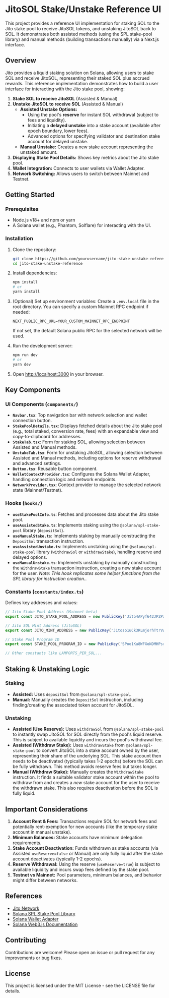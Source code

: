 # JitoSOL Stake/Unstake Reference UI

This project provides a reference UI implementation for staking SOL to the Jito stake pool to receive JitoSOL tokens, and unstaking JitoSOL back to SOL. It demonstrates both assisted methods (using the SPL stake-pool library) and manual methods (building transactions manually) via a Next.js interface.

## Overview

Jito provides a liquid staking solution on Solana, allowing users to stake SOL and receive JitoSOL, representing their staked SOL plus accrued rewards. This reference implementation demonstrates how to build a user interface for interacting with the Jito stake pool, showing:

1.  **Stake SOL to receive JitoSOL** (Assisted & Manual)
2.  **Unstake JitoSOL to receive SOL** (Assisted & Manual)
    *   **Assisted Unstake Options:**
        *   Using the pool's **reserve** for instant SOL withdrawal (subject to fees and liquidity).
        *   Initiating a **delayed unstake** into a stake account (available after epoch boundary, lower fees).
        *   Advanced options for specifying validator and destination stake account for delayed unstake.
    *   **Manual Unstake:** Creates a new stake account representing the unstaked amount.
3.  **Displaying Stake Pool Details:** Shows key metrics about the Jito stake pool.
4.  **Wallet Integration:** Connects to user wallets via Wallet Adapter.
5.  **Network Switching:** Allows users to switch between Mainnet and Testnet.

## Getting Started

### Prerequisites

*   Node.js v18+ and npm or yarn
*   A Solana wallet (e.g., Phantom, Solflare) for interacting with the UI.

### Installation

1.  Clone the repository:
    ```bash
    git clone https://github.com/yourusername/jito-stake-unstake-reference.git # Replace with actual repo URL if known
    cd jito-stake-unstake-reference
    ```

2.  Install dependencies:
    ```bash
    npm install
    # or
    yarn install
    ```

3.  (Optional) Set up environment variables:
    Create a `.env.local` file in the root directory. You can specify a custom Mainnet RPC endpoint if needed:
    ```
    NEXT_PUBLIC_RPC_URL=YOUR_CUSTOM_MAINNET_RPC_ENDPOINT
    ```
    If not set, the default Solana public RPC for the selected network will be used.

4.  Run the development server:
    ```bash
    npm run dev
    # or
    yarn dev
    ```

5.  Open [http://localhost:3000](http://localhost:3000) in your browser.

## Key Components

### UI Components (`components/`)

*   **`Navbar.tsx`**: Top navigation bar with network selection and wallet connection button.
*   **`StakePoolDetails.tsx`**: Displays fetched details about the Jito stake pool (e.g., total staked, conversion rate, fees) with an expandable view and copy-to-clipboard for addresses.
*   **`StakeTab.tsx`**: Form for staking SOL, allowing selection between Assisted and Manual methods.
*   **`UnstakeTab.tsx`**: Form for unstaking JitoSOL, allowing selection between Assisted and Manual methods, including options for reserve withdrawal and advanced settings.
*   **`Button.tsx`**: Reusable button component.
*   **`WalletContextProvider.tsx`**: Configures the Solana Wallet Adapter, handling connection logic and network endpoints.
*   **`NetworkProvider.tsx`**: Context provider to manage the selected network state (Mainnet/Testnet).

### Hooks (`hooks/`)

*   **`useStakePoolInfo.ts`**: Fetches and processes data about the Jito stake pool.
*   **`useAssistedStake.ts`**: Implements staking using the `@solana/spl-stake-pool` library (`depositSol`).
*   **`useManualStake.ts`**: Implements staking by manually constructing the `DepositSol` transaction instruction.
*   **`useAssistedUnstake.ts`**: Implements unstaking using the `@solana/spl-stake-pool` library (`withdrawSol` or `withdrawStake`), handling reserve and delayed options.
*   **`useManualUnstake.ts`**: Implements unstaking by manually constructing the `WithdrawStake` transaction instruction, creating a new stake account for the user. *Note: This hook replicates some helper functions from the SPL library for instruction creation.*.

### Constants (`constants/index.ts`)

Defines key addresses and values:

```typescript
// Jito Stake Pool Address (Mainnet-beta)
export const JITO_STAKE_POOL_ADDRESS = new PublicKey('Jito4APyf642JPZPx3hGc6WWJ8zPKtRbRs4P815Awbb');

// Jito SOL Mint Address (JitoSOL)
export const JITO_MINT_ADDRESS = new PublicKey('J1toso1uCk3RLmjorhTtrVwY9HJ7X8V9yYac6Y7kGCPn');

// Stake Pool Program ID
export const STAKE_POOL_PROGRAM_ID = new PublicKey('SPoo1Ku8WFXoNDMHPsrGSTSG1Y47rzgn41SLUNakuHy');

// Other constants like LAMPORTS_PER_SOL...
```

## Staking & Unstaking Logic

### Staking

*   **Assisted:** Uses `depositSol` from `@solana/spl-stake-pool`.
*   **Manual:** Manually creates the `DepositSol` instruction, including finding/creating the associated token account for JitoSOL.

### Unstaking

*   **Assisted (Use Reserve):** Uses `withdrawSol` from `@solana/spl-stake-pool` to instantly swap JitoSOL for SOL directly from the pool's liquid reserve. This is subject to available liquidity and incurs the pool's withdrawal fee.
*   **Assisted (Withdraw Stake):** Uses `withdrawStake` from `@solana/spl-stake-pool` to convert JitoSOL into a stake account owned by the user, representing their share of the underlying SOL. This stake account then needs to be deactivated (typically takes 1-2 epochs) before the SOL can be fully withdrawn. This method avoids reserve fees but takes longer.
*   **Manual (Withdraw Stake):** Manually creates the `WithdrawStake` instruction. It finds a suitable validator stake account within the pool to withdraw from and creates a *new* stake account for the user to receive the withdrawn stake. This also requires deactivation before the SOL is fully liquid.

## Important Considerations

1.  **Account Rent & Fees:** Transactions require SOL for network fees and potentially rent-exemption for new accounts (like the temporary stake account in manual unstake).
2.  **Minimum Balances:** Stake accounts have minimum delegation requirements.
3.  **Stake Account Deactivation:** Funds withdrawn as stake accounts (via Assisted `useReserve=false` or Manual) are only fully liquid after the stake account deactivates (typically 1-2 epochs).
4.  **Reserve Withdrawal:** Using the reserve (`useReserve=true`) is subject to available liquidity and incurs swap fees defined by the stake pool.
5.  **Testnet vs Mainnet:** Pool parameters, minimum balances, and behavior might differ between networks.

## References

*   [Jito Network](https://www.jito.network/)
*   [Solana SPL Stake Pool Library](https://spl.solana.com/stake-pool)
*   [Solana Wallet Adapter](https://github.com/solana-labs/wallet-adapter)
*   [Solana Web3.js Documentation](https://solana-labs.github.io/solana-web3.js/)

## Contributing

Contributions are welcome! Please open an issue or pull request for any improvements or bug fixes.

## License

This project is licensed under the MIT License - see the LICENSE file for details.
